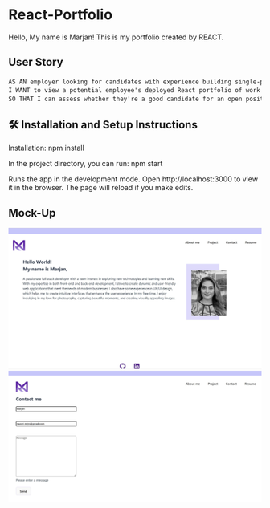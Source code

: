 # React-Portfolio

Hello, My name is Marjan!
This is my portfolio created by REACT.

## User Story

```md
AS AN employer looking for candidates with experience building single-page applications
I WANT to view a potential employee's deployed React portfolio of work samples
SO THAT I can assess whether they're a good candidate for an open position
```

## 🛠 Installation and Setup Instructions

Installation: npm install

In the project directory, you can run: npm start

Runs the app in the development mode.
Open http://localhost:3000 to view it in the browser. The page will reload if you make edits.

## Mock-Up

![User clicks through About Me, Portfolio.](./src/assets/Screenshot%202023-09-28%20131057.jpg)
![User clicks through Contact, Portfolio.](./src/assets/Screenshot%202023-09-28%20131412.jpg)
